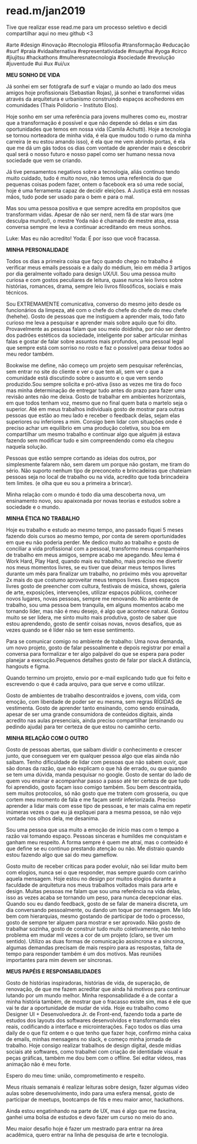 # read.m/jan2019

Tive que realizar esse read.me para um processo seletivo e decidi compartilhar aqui no meu github <3

#arte #design #inovação #tecnologia #filosofia #transformação #educação #surf
#praia #vidaalternativa #representatividade #muaythai #yoga #circo #jiujitsu
#hackathons #mulheresnatecnologia #sociedade #revolução #juventude #ui #ux
#ui/ux

<b>MEU SONHO DE VIDA</b>

Já sonhei em ser fotógrafa de surf e viajar o mundo ao lado dos meus amigos hoje
profissionais (Sebastian Rojas), já sonhei e transformei vidas através da arquitetura e
urbanismo construindo espaços acolhedores em comunidades (Thais Polidorio -
Instituto Elos).

Hoje sonho em ser uma referência para jovens mulheres como eu, mostrar que a
transformação é possível e que não depende só delas e sim das oportunidades que
temos em nossa vida (Camila Achutti). Hoje a tecnologia se tornou norteadora de
minha vida, é ela que mudou todo o rumo da minha carreira (e eu estou amando
isso), é ela que me vem abrindo portas, é ela que me dá um gás todos os dias com
vontade de aprender mais e descobrir qual será o nosso futuro e nosso papel como
ser humano nessa nova sociedade que vem se criando.

Já tive pensamentos negativos sobre a tecnologia, aliás continuo tendo muito
cuidado, tudo é muito novo, não temos uma referência do que pequenas coisas
podem fazer, ontem o facebook era só uma rede social, hoje é uma ferramenta capaz
de decidir eleições. A Justiça está em nossas mãos, tudo pode ser usado para o bem e
para o mal.

Mas sou uma pessoa positiva e que sempre acredita em propósitos que transformam
vidas. Apesar de não ser nerd, nem fã de star wars (me desculpa mundo!), o mestre
Yoda não é chamado de mestre atoa, essa conversa sempre me leva a continuar
acreditando em meus sonhos.

Luke: Mas eu não acredito!
Yoda: É por isso que você fracassa.

<b>MINHA PERSONALIDADE</b>

Todos os dias a primeira coisa que faço quando chego no trabalho é verificar meus
emails pessoais e a daily do médium, leio em média 3 artigos por dia geralmente
voltado para design UX/UI. Sou uma pessoa muito curiosa e com gostos peculiares de
leitura, quase nunca leio livros sobre histórias, romances, drama, sempre leio livros
filosóficos, sociais e mais técnicos.

Sou EXTREMAMENTE comunicativa, converso do mesmo jeito desde os funcionários
da limpeza, até com o chefe do chefe do chefe do meu chefe (hehehe). Gosto de
pessoas que me instiguem a aprender mais, todo fato curioso me leva a pesquisar e
aprender mais sobre aquilo que foi dito. Provavelmente as pessoas falam que sou
meio doidinha, por não ser dentro dos padrões estéticos da sociedade, inteligente
por saber articular minhas falas e gostar de falar sobre assuntos mais profundos,
uma pessoal legal que sempre está com sorriso no rosto e faz o possível para deixar
todos ao meu redor também.

Bookwise me define, não começo um projeto sem pesquisar referências, sem entrar
no site do cliente e ver o que tem ali, sem ver o que a comunidade está discutindo
sobre o assunto e o que vem sendo produzido.Sou sempre solicita e pró-ativa 
(isso as vezes me tira do foco 
mas minha determinação de entregar tudo antes do prazo para fazer uma revisão antes não me deixa.
Gosto de trabalhar em ambientes horizontais, em que todos tenham voz, mesmo que no
final quem bata o martelo seja o superior. Até em meus trabalhos individuais gosto
de mostrar para outras pessoas que estão ao meu lado e receber o feedback delas,
sejam elas superiores ou inferiores a mim. Consigo bem lidar com situações onde é
preciso achar um equilíbrio em uma produção coletiva, sou boa em compartilhar um
mesmo trabalho e continuar algo que alguém já estava fazendo sem modificar tudo e
sim compreendendo como ela chegou naquela solução.

Pessoas que estão sempre cortando as ideias dos outros, por simplesmente falarem
não, sem darem um porque não gostam, me tiram do sério. Não suporto nenhum
tipo de preconceito e brincadeiras que chateiam pessoas seja no local de trabalho ou
na vida, acredito que toda brincadeira tem limites.
(e olha que eu sou a primeira a brincar).

Minha relação com o mundo é todo dia uma descoberta nova, um ensinamento novo,
sou apaixonada por novas teorias e estudos sobre a sociedade e o mundo.

<b>MINHA ÉTICA NO TRABALHO</b>

Hoje eu trabalho e estudo ao mesmo tempo, ano passado fiquei 5 meses fazendo dois
cursos ao mesmo tempo, por conta de serem oportunidades em que eu não poderia
perder. Me dedico muito ao trabalho e gosto de conciliar a vida profissional com a
pessoal, transformo meus companheiros de trabalho em meus amigos, sempre acabo me
apegando. Meu lema é Work Hard, Play Hard, quando mais eu trabalho, mais preciso me
divertir nos meus momentos livres, se eu tiver que deixar meus tempos livres durante um
mês para finalizar um trabalho, no próximo mês vou aproveitar 2x mais do que costumo
aproveitar meus tempos livres. Esses espaços livres gosto de preencher com cultura,
festivais de música, shows, galeria de arte, exposições, intervenções, utilizar espaços
públicos, conhecer novos lugares, novas pessoas, sempre me renovando. No ambiente
de trabalho, sou uma pessoa bem tranquila, em alguns momentos acabo me tornando
líder, mas não é meu desejo, é algo que acontece natural. Gostou muito se ser lidera, me
sinto muito mais produtiva, gosto de saber que estou aprendendo, gosto de sentir coisas
novas, novos desafios, que as vezes quando se é líder não se tem esse sentimento.

Para se comunicar comigo no ambiente de trabalho:
Uma nova demanda, um novo projeto, gosto de falar pessoalmente e depois registrar por
email a conversa para formalizar e ter algo palpável do que se espera para poder planejar
a execução.Pequenos detalhes gosto de falar por slack.A distância, hangouts e figma.

Quando termino um projeto, envio por e-mail explicando tudo que foi feito e escrevendo o
que é cada arquivo, para que serve e como utilizar.

Gosto de ambientes de trabalho descontraídos e jovens, com vida, com emoção, com
liberdade de poder ser eu mesma, sem regras RÍGIDAS de vestimenta. Gosto de
aprender tanto ensinando, como sendo ensinada, apesar de ser uma grande consumidora
de conteúdos digitais, ainda acredito nas aulas presenciais, ainda preciso compartilhar
(ensinando ou pedindo ajuda) para ter certeza de que estou no caminho certo.

<b>MINHA RELAÇÃO COM O OUTRO</b>

Gosto de pessoas abertas, que saibam dividir o conhecimento e crescer junto, que
conseguem ver em qualquer pessoa algo que elas ainda não saibam. Tenho
dificuldade de lidar com pessoas que não sabem ouvir, que são donas da razão, que
não explicam o que há de errado, ou que quando se tem uma dúvida, manda
pesquisar no google. Gosto de sentar do lado de quem vou ensinar e acompanhar
passo a passo até ter certeza de que tudo foi aprendido, gosto façam isso comigo
também. Sou bem descontraída, sem muitos protocolos, só não gosto que me tratem
com grosseria, ou que cortem meu momento de fala e me façam sentir inferiorizada.
Preciso aprender a lidar mais com esse tipo de pessoas, e ter mais calma em repetir
inúmeras vezes o que eu já expliquei para a mesma pessoa, se não vejo vontade nos
olhos dela, me desanima.

Sou uma pessoa que usa muito a emoção de início mas com o tempo a razão vai
tomando espaço. Pessoas sinceras e humildes me conquistam e ganham meu
respeito. A forma sempre é quem me atraí, mas o conteúdo é que define se eu continuo
prestando atenção ou não. Me distraio quando estou fazendo algo que sai do meu
gameflow.

Gosto muito de receber críticas para poder evoluir, não sei lidar muito bem com elogios,
nunca sei o que responder, mas sempre guardo com carinho aquela mensagem. Hoje
estou no design por muitos elogios durante a faculdade de arquitetura nos meus
trabalhos voltados mais para arte e design. Muitas pessoas me falam que sou uma
referência na vida delas, isso as vezes acaba se tornando um peso, para nunca
decepcionar elas. Quando sou eu dando feedback, gosto de se falar de maneira
discreta, um dia conversando pessoalmente, ou dando um toque por mensagem.
Me lido bem com hierarquias, mesmo gostando de participar de todo o processo,
gosto de sempre ter alguem para mostrar e ser aprovado. Não gosto de trabalhar
sozinha, gosto de construir tudo muito coletivamente, não tenho problema em mudar
mil vezes a cor de um projeto (claro, se tiver um sentido).
Utilizo as duas formas de comunicação assíncrona e a síncrona, algumas demandas
precisam de mais respiro para as respostas, falta de tempo para responder também é
um dos motivos. Mas reuniões importantes para mim devem ser síncronas.

<b>MEUS PAPÉIS E RESPONSABILIDADES</b>

Gosto de histórias inspiradoras, histórias de vida, de superação, de renovação, de que
me fazem acreditar que ainda há motivos para continuar lutando por um mundo
melhor. Minha responsabilidade é a de contar a minha história também, de mostrar
que o fracasso existe sim, mas é ele que vai te dar a oportunidade de mudar de vida.
Hoje eu trabalho como Designer UI + Desenvolvedora Jr. de Front-end, fazendo toda a
parte de estudos dos layouts dos softwares desenvolvidos e transformando eles
reais, codificando a interface e microinterações. Faço todos os dias uma daily de o
que fiz ontem e o que tenho que fazer hoje, confirmo minha caixa de emails, minhas
mensagens no slack, e começo minha jornada de trabalho. Hoje consigo realizar
trabalhos de design digital, desde mídias sociais até softwares, como trabalhei com
criação de identidade visual e peças gráficas, também me dou bem com o offline. Sei
editar vídeos, mas animação não é meu forte.

Espero do meu time: união, comprometimento e respeito.

Meus rituais semanais é realizar leituras sobre design, fazer algumas vídeo aulas
sobre desenvolvimento, indo para uma esfera mensal, gosto de participar de
meetups, bootcamps de fds e meu maior amor, hackathons. 

Ainda estou engatinhando na parte de UX, mas é algo que me fascina, ganhei uma
bolsa de estudos e devo fazer um curso no meio do ano.

Meu maior desafio hoje é fazer um mestrado para entrar na área acadêmica, quero
entrar na linha de pesquisa de arte e tecnologia.
